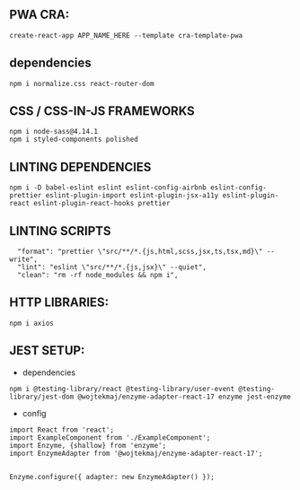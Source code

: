 

## PWA CRA: 
```
create-react-app APP_NAME_HERE --template cra-template-pwa 
```




## dependencies 
````
npm i normalize.css react-router-dom  
````

## CSS / CSS-IN-JS FRAMEWORKS 
```
npm i node-sass@4.14.1
npm i styled-components polished 
```

## LINTING DEPENDENCIES  
````
npm i -D babel-eslint eslint eslint-config-airbnb eslint-config-prettier eslint-plugin-import eslint-plugin-jsx-a11y eslint-plugin-react eslint-plugin-react-hooks prettier 
````


## LINTING SCRIPTS 
```
  "format": "prettier \"src/**/*.{js,html,scss,jsx,ts,tsx,md}\" --write",
  "lint": "eslint \"src/**/*.{js,jsx}\" --quiet",
  "clean": "rm -rf node_modules && npm i",
```

## HTTP LIBRARIES: 
```
npm i axios 
```


## JEST SETUP: 

* dependencies 
```
npm i @testing-library/react @testing-library/user-event @testing-library/jest-dom @wojtekmaj/enzyme-adapter-react-17 enzyme jest-enzyme
```


* config 
```
import React from 'react';
import ExampleComponent from './ExampleComponent';
import Enzyme, {shallow} from 'enzyme';
import EnzymeAdapter from '@wojtekmaj/enzyme-adapter-react-17';


Enzyme.configure({ adapter: new EnzymeAdapter() });
```
